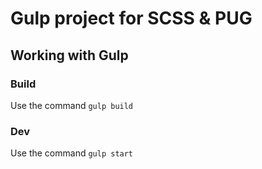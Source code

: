 # Gulp project for SCSS & PUG

## Working with Gulp

### Build

Use the command `gulp build`

### Dev

Use the command `gulp start`
